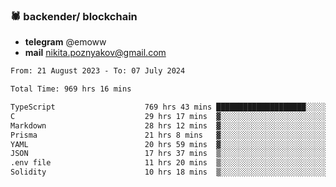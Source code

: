 ### 🕷 backender/ blockchain
- **telegram** @emoww
- **mail** nikita.poznyakov@gmail.com

<!--START_SECTION:waka-->

```txt
From: 21 August 2023 - To: 07 July 2024

Total Time: 969 hrs 16 mins

TypeScript                    769 hrs 43 mins ████████████████████░░░░░   79.39 %
C                             29 hrs 17 mins  ▓░░░░░░░░░░░░░░░░░░░░░░░░   03.02 %
Markdown                      28 hrs 12 mins  ▓░░░░░░░░░░░░░░░░░░░░░░░░   02.91 %
Prisma                        21 hrs 8 mins   ▓░░░░░░░░░░░░░░░░░░░░░░░░   02.18 %
YAML                          20 hrs 59 mins  ▓░░░░░░░░░░░░░░░░░░░░░░░░   02.17 %
JSON                          17 hrs 37 mins  ▒░░░░░░░░░░░░░░░░░░░░░░░░   01.82 %
.env file                     11 hrs 20 mins  ▒░░░░░░░░░░░░░░░░░░░░░░░░   01.17 %
Solidity                      10 hrs 18 mins  ▒░░░░░░░░░░░░░░░░░░░░░░░░   01.06 %
```

<!--END_SECTION:waka-->





